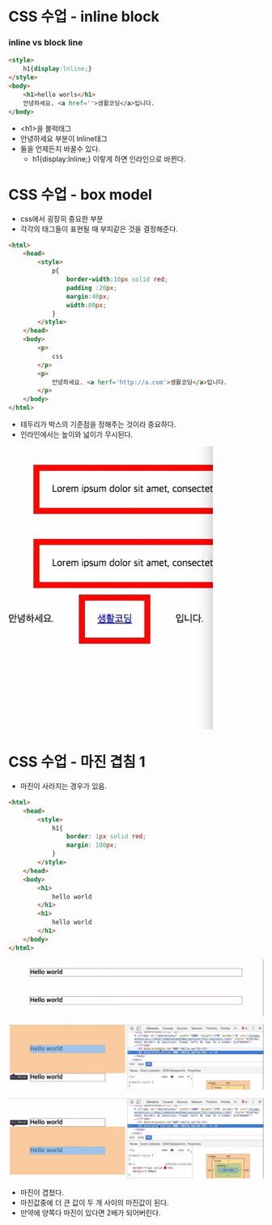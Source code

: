 # CSS 수업 - inline block

### inline vs block line

```html
<style>
    h1{display:lnline;}
</style>
<body>
    <h1>hello worls</h1>
 	안녕하세요. <a href=''>생활코딩</a>입니다.
</body>
```

- \<h1>을 블럭태그
- 안녕하세요  부분이 lnline태그
- 둘을 언제든지 바꿀수 있다.
  - h1{display:lnline;} 이렇게 하면 인라인으로 바뀐다.

# CSS 수업 - box model

- css에서 굉장히 중요한 부분
- 각각의 태그들이 표현될 때 부피같은 것을 결정해준다.

```html
<html>
    <head>
        <style>
            p{
                border-width:10px solid red;
                padding :20px;
                margin:40px;
                width:80px;
            }
        </style>
    </head>
    <body>
        <p>
            css
        </p>
        <p>
            안녕하세요. <a herf='http://a.com'>생활코딩</a>입니다.
        </p>
    </body>
</html>
```

- 테두리가 박스의 기준점을 정해주는 것이라 중요하다.
- 인라인에서는 높이와 넓이가 무시된다.

![css08](../img/css08.jpg)

# CSS 수업 - 마진 겹침 1

- 마진이 사라지는 경우가 있음. 

```html
<html>
    <head>
        <style>
            h1{
                border: 1px solid red;
                margin: 100px;
            }
        </style>
    </head>
    <body>
        <h1>
            hello world
        </h1>
        <h1>
            hello world
        </h1>
    </body>
</html>
```

![css09](../img/css09.jpg)

![css10](../img/css10.jpg)

![css11](../img/css11.jpg)

- 마진이 겹쳤다.
- 마진값중에 더 큰 값이 두 개 사이의 마진값이 된다.
- 만약에 양쪽다 마진이 있다면 2배가 되어버린다.